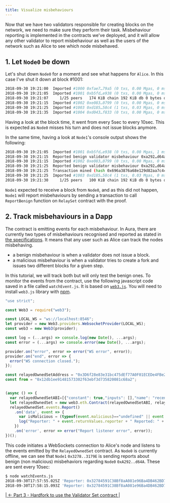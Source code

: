 ```yaml
---
title: Visualize misbehaviours
---
```


Now that we have two validators responsible for creating blocks on the network, we need to make sure they perform their task.
Misbehaviour reporting is implemented in the contracts we've deployed, and it will allow any other validator to report misbehaviour as well as the users of the network such as Alice to see which node misbehaved.

## 1. Let `Node0` be down

Let's shut down `Node0` for a moment and see what happens for `Alice`. In this case I've shut it down at block #1001:

```bash
2018-09-30 19:21:00  Imported #1000 0xfae7…79a5 (0 txs, 0.00 Mgas, 0 ms, 0.57 KiB)
2018-09-30 19:21:05  Imported #1001 0xb5fd…e938 (0 txs, 0.00 Mgas, 0 ms, 0.57 KiB)
2018-09-30 19:21:07     1/25 peers   174 KiB chain 192 KiB db 0 bytes queue 21 KiB sync  RPC:  0 conn,    4 req/s,   64 µs
2018-09-30 19:21:15  Imported #1002 0xe083…0799 (0 txs, 0.00 Mgas, 0 ms, 0.57 KiB)
2018-09-30 19:21:25  Imported #1003 0xd185…58c4 (1 txs, 0.03 Mgas, 0 ms, 0.74 KiB)
2018-09-30 19:21:35  Imported #1004 0xd043…f833 (0 txs, 0.00 Mgas, 0 ms, 0.57 KiB)
```

Having a look at the block time, it went from every 5sec to every 10sec. This is expected as `Node0` misses his turn and does not issue blocks anymore.

In the same time, having a look at `Node1`'s console output shows the following:

```bash
2018-09-30 19:21:05  Imported #1001 0xb5fd…e938 (0 txs, 0.00 Mgas, 1 ms, 0.57 KiB)
2018-09-30 19:21:15  Reported benign validator misbehaviour 0xa292…d64a
2018-09-30 19:21:15  Imported #1002 0xe083…0799 (0 txs, 0.00 Mgas, 0 ms, 0.57 KiB)
2018-09-30 19:21:25  Reported benign validator misbehaviour 0xa292…d64a
2018-09-30 19:21:25  Transaction mined (hash 0x696a3876a68e129d82aa7c4ce67fae824a571ca9b0c6da522c7b854910595986)
2018-09-30 19:21:25  Imported #1003 0xd185…58c4 (1 txs, 0.03 Mgas, 0 ms, 0.74 KiB)
2018-09-30 19:21:30     1/25 peers   100 KiB chain 192 KiB db 0 bytes queue 17 KiB sync  RPC:  0 conn,    0 req/s,    0 µs
```

`Node1` expected to receive a block from `Node0`, and as this did not happen, `Node1` will report misbehaviours by sending a transaction to call `ReportBenign` function on `RelaySet` contract with the proof.

## 2. Track misbehaviours in a Dapp

The contract is emitting events for each misbehaviour. In Aura, there are currently two types of misbehaviours recognised and reported as stated in [the specifications](Validator-Set.html#reporting-contract). It means that any user such as Alice can track the nodes misbehaving.
- a benign misbehaviour is when a validator does not issue a block.
- a malicious misbehaviour is when a validator tries to create a fork and issues two different blocks for a given step.

In this tutorial, we will track both but will only test the benign ones. To monitor the events from the contract, use the following javascript code saved in a file called `watchEvent.js`. It is based on [`web3.js`](https://web3js.readthedocs.io/en/1.0/getting-started.html). You will need to install `web3.js` library with [npm](https://www.npmjs.com/get-npm).

```js
"use strict";

const Web3 = require("web3");

const LOCAL_WS = "ws://localhost:8546";
let provider = new Web3.providers.WebsocketProvider(LOCAL_WS);
const web3 = new Web3(provider);

const log = (...args) => console.log(new Date(), ...args);
const error = (...args) => console.error(new Date(), ...args);

provider.on("error", error => error("WS error", error));
provider.on("end", error => {
  error("WS connection closed.");
});

const relayedOwnedSetAddress = "0x3D6f28e83e31bc475dEf77A0F01ECEDe4FBe2d22";
const from = "0x12db1ee91481573302f63ebf3d735820081c68a2";


(async () => {
  var relayedOwnedSetABI=[{"constant": true,"inputs": [],"name": "recentBlocks","outputs": [{"name": "","type": "uint256"}],"payable": false,"stateMutability": "view","type": "function"},{"constant": true,"inputs": [],"name": "getPending","outputs": [{"name": "","type": "address[]"}],"payable": false,"stateMutability": "view","type": "function"},{"constant": false,"inputs": [{"name": "_new","type": "address"}],"name": "setOwner","outputs": [],"payable": false,"stateMutability": "nonpayable","type": "function"},{"constant": false,"inputs": [{"name": "_validator","type": "address"}],"name": "removeValidator","outputs": [],"payable": false,"stateMutability": "nonpayable","type": "function"},{"constant": false,"inputs": [{"name": "_validator","type": "address"}],"name": "addValidator","outputs": [],"payable": false,"stateMutability": "nonpayable","type": "function"},{"constant": false,"inputs": [{"name": "_reporter","type": "address"},{"name": "_validator","type": "address"},{"name": "_blockNumber","type": "uint256"},{"name": "_proof","type": "bytes"}],"name": "relayReportMalicious","outputs": [],"payable": false,"stateMutability": "nonpayable","type": "function"},{"constant": false,"inputs": [],"name": "finalizeChange","outputs": [],"payable": false,"stateMutability": "nonpayable","type": "function"},{"constant": false,"inputs": [{"name": "_recentBlocks","type": "uint256"}],"name": "setRecentBlocks","outputs": [],"payable": false,"stateMutability": "nonpayable","type": "function"},{"constant": true,"inputs": [],"name": "owner","outputs": [{"name": "","type": "address"}],"payable": false,"stateMutability": "view","type": "function"},{"constant": true,"inputs": [],"name": "relaySet","outputs": [{"name": "","type": "address"}],"payable": false,"stateMutability": "view","type": "function"},{"constant": true,"inputs": [],"name": "finalized","outputs": [{"name": "","type": "bool"}],"payable": false,"stateMutability": "view","type": "function"},{"constant": true,"inputs": [],"name": "getValidators","outputs": [{"name": "","type": "address[]"}],"payable": false,"stateMutability": "view","type": "function"},{"constant": false,"inputs": [{"name": "_relaySet","type": "address"}],"name": "setRelay","outputs": [],"payable": false,"stateMutability": "nonpayable","type": "function"},{"constant": false,"inputs": [{"name": "_reporter","type": "address"},{"name": "_validator","type": "address"},{"name": "_blockNumber","type": "uint256"}],"name": "relayReportBenign","outputs": [],"payable": false,"stateMutability": "nonpayable","type": "function"},{"inputs": [{"name": "_relaySet","type": "address"},{"name": "_initial","type": "address[]"}],"payable": false,"stateMutability": "nonpayable","type": "constructor"},{"anonymous": false,"inputs": [{"indexed": false,"name": "currentSet","type": "address[]"}],"name": "ChangeFinalized","type": "event"},{"anonymous": false,"inputs": [{"indexed": true,"name": "reporter","type": "address"},{"indexed": true,"name": "reported","type": "address"},{"indexed": true,"name": "malicious","type": "bool"}],"name": "Report","type": "event"},{"anonymous": false,"inputs": [{"indexed": true,"name": "old","type": "address"},{"indexed": true,"name": "current","type": "address"}],"name": "NewOwner","type": "event"}]
  let relayedOwnedSet = new web3.eth.Contract(relayedOwnedSetABI, relayedOwnedSetAddress);
  relayedOwnedSet.events.Report()
    .on('data', event => {
      var isMalicious = (typeof(event.malicious)=="undefined" || event.malicious )? "no" : "yes" ;
      log("Reporter: " + event.returnValues.reporter + " Reported: " + event.returnValues.reported + " Malicious: "+ isMalicious);
    })
    .on('error', error => error("Report listener error", error));
})();
```

This code initiates a WebSockets connection to Alice's node and listens to the events emitted by the `RelayedOwnedSet` contract.
As `Node0` is currently offline, we can see that `Node1` `0x3278..3179E` is sending reports about benign (non malicious) misbehaviors regarding `Node0` `0xA292..d64A`. These are sent every 10sec:

```bash
$ node watchEvents.js
2018-09-30T17:57:55.025Z 'Reporter: 0x32784591C38Bf8aA081e96Ba4DB462BD73a3179E Reported: 0xA2922fEc00bb29FE13D68E87F64b9Ad1719Ed64A Malicious:  no'
2018-09-30T17:58:15.093Z 'Reporter: 0x32784591C38Bf8aA081e96Ba4DB462BD73a3179E Reported: 0xA2922fEc00bb29FE13D68E87F64b9Ad1719Ed64A Malicious:  no'
```


|[ ← Part 3 - Hardfork to use the Validator Set contract ](Validator-Set-Tutorial-3.md)|
